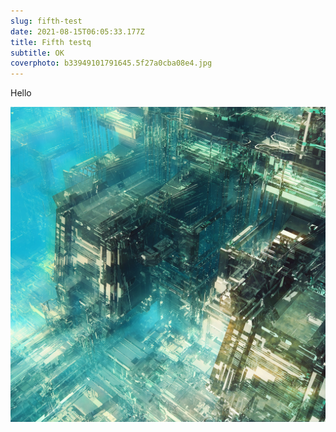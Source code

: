 ```yaml
---
slug: fifth-test
date: 2021-08-15T06:05:33.177Z
title: Fifth testq
subtitle: OK
coverphoto: b33949101791645.5f27a0cba08e4.jpg
---
```

Hello

![](b33949101791645.5f27a0cba08e4.jpg)